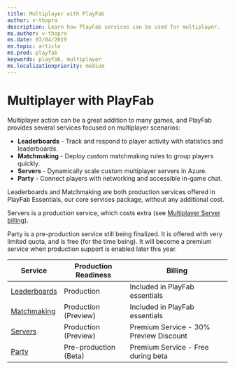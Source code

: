 ```yaml
---
title: Multiplayer with PlayFab
author: v-thopra
description: Learn how PlayFab services can be used for multiplayer.
ms.author: v-thopra
ms.date: 03/04/2019
ms.topic: article
ms.prod: playfab
keywords: playfab, multiplayer
ms.localizationpriority: medium
---
```


# Multiplayer with PlayFab

Multiplayer action can be a great addition to many games, and PlayFab provides several services focused on multiplayer scenarios:

- **Leaderboards** - Track and respond to player activity with statistics and leaderboards.
- **Matchmaking** - Deploy custom matchmaking rules to group players quickly.
- **Servers** - Dynamically scale custom multiplayer servers in Azure.
- **Party** - Connect players with networking and accessible in-game chat.

Leaderboards and Matchmaking are both production services offered in PlayFab Essentials, our core services package, without any additional cost.

Servers is a production service, which costs extra (see [Multiplayer Server billing](./servers/billing-for-thunderhead.md)).

Party is a pre-production service still being finalized. It is offered with very limited quota, and is free (for the time being). It will become a premium service when production support is enabled later this year.

|Service|Production Readiness|Billing|
|--|--|--|
|[Leaderboards](../social/tournaments-leaderboards/using-resettable-statistics-and-leaderboards.md)|Production|Included in PlayFab essentials|
|[Matchmaking](./matchmaking/index.md)|Production (Preview)|Included in PlayFab essentials|
|[Servers](./servers/index.md)|Production (Preview)|Premium Service - 30% Preview Discount|
|[Party](./networking/index.md)|Pre-production (Beta)|Premium Service - Free during beta|
